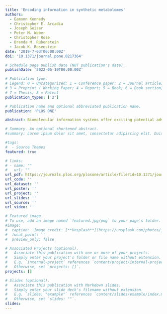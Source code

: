 ```yaml
---
title: 'Encoding information in synthetic metabolomes'
authors:
  - Eamonn Kennedy
  - Christopher E. Arcadia
  - Joseph Geiser
  - Peter M. Weber
  - Christopher Rose
  - Brenda M. Rubenstein
  - Jacob K. Rosenstein
date: '2019-7-03T00:00:00Z'
doi: '10.1371/journal.pone.0217364'

# Schedule page publish date (NOT publication's date).
publishDate: '2022-05-10T00:00:00Z'

# Publication type.
# Legend: 0 = Uncategorized; 1 = Conference paper; 2 = Journal article;
# 3 = Preprint / Working Paper; 4 = Report; 5 = Book; 6 = Book section;
# 7 = Thesis; 8 = Patent
publication_types: ['2']

# Publication name and optional abbreviated publication name.
publication: 'PLOS ONE'

abstract: Biomolecular information systems offer exciting potential advantages and opportunities to complement conventional semiconductor technologies. Much attention has been paid to information-encoding polymers, but small molecules also play important roles in biochemical information systems. Downstream from DNA, the metabolome is an information-rich molecular system with diverse chemical dimensions which could be harnessed for information storage and processing. As a proof of principle of small-molecule postgenomic data storage, here we demonstrate a workflow for representing abstract data in synthetic mixtures of metabolites. Our approach leverages robotic liquid handling for writing digital information into chemical mixtures, and mass spectrometry for extracting the data. We present several kilobyte-scale image datasets stored in synthetic metabolomes, which can be decoded with accuracy exceeding 99% using multi-mass logistic regression. Cumulatively, >100,000 bits of digital image data was written into metabolomes. These early demonstrations provide insight into some of the benefits and limitations of small-molecule chemical information systems. 

# Summary. An optional shortened abstract.
#summary: Lorem ipsum dolor sit amet, consectetur adipiscing elit. Duis posuere tellus ac convallis placerat. Proin tincidunt magna sed ex sollicitudin condimentum.

#tags:
#  - Source Themes
featured: true

# links:
# - name: ""
#   url: ""
url_pdf: https://journals.plos.org/plosone/article/file?id=10.1371/journal.pone.0217364&type=printable 
url_code: ''
url_dataset: ''
url_poster: ''
url_project: ''
url_slides: ''
url_source: ''
url_video: ''

# Featured image
# To use, add an image named `featured.jpg/png` to your page's folder.
#image:
#  caption: 'Image credit: [**Unsplash**](https://unsplash.com/photos/jdD8gXaTZsc)'
#  focal_point: ''
#  preview_only: false

# Associated Projects (optional).
#   Associate this publication with one or more of your projects.
#   Simply enter your project's folder or file name without extension.
#   E.g. `internal-project` references `content/project/internal-project/index.md`.
#   Otherwise, set `projects: []`.
projects: []

# Slides (optional).
#   Associate this publication with Markdown slides.
#   Simply enter your slide deck's filename without extension.
#   E.g. `slides: "example"` references `content/slides/example/index.md`.
#   Otherwise, set `slides: ""`.
slides:
---
```

